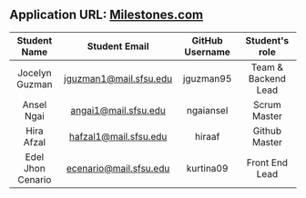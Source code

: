 
## Application URL: [Milestones.com](https://milestones-350703.wl.r.appspot.com/)


| Student Name      |      Student Email     |  GitHub Username | Student's role      |
|    :---:          |     :---:              |     :---:        | :---:               |
| Jocelyn Guzman    | jguzman1@mail.sfsu.edu | jguzman95        | Team & Backend Lead |
| Ansel Ngai        | angai1@mail.sfsu.edu   | ngaiansel        | Scrum Master        |
| Hira Afzal        | hafzal1@mail.sfsu.edu  | hiraaf           | Github Master       |
| Edel Jhon Cenario | ecenario@mail.sfsu.edu | kurtina09        | Front End Lead      |
